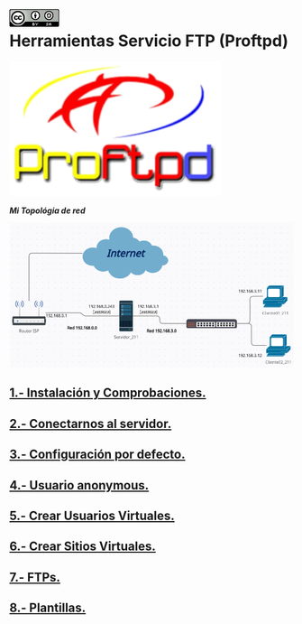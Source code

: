 <img src="./imagenes/MI-LICENCIA88x31.png" style="float: left; margin-right: 10px;" />

# Herramientas Servicio FTP (Proftpd)
![logo apache](/imagenes/ProftpdLogo.png)

***Mi Topológia de red***

![red](/imagenes/red.png)

## [1.- Instalación y Comprobaciones.](./proftpd/instalacionYComprobaciones)
## [2.- Conectarnos al servidor.](./proftpd/conectarnosServidor)
## [3.- Configuración por defecto.](./proftpd/confDefecto)
## [4.- Usuario anonymous.](./proftpd/anonymous)
## [5.- Crear Usuarios Virtuales.](./proftpd/usuariosVirtuales)
## [6.- Crear Sitios Virtuales.](./proftpd/sitiosVirtuales)
## [7.- FTPs.](./proftpd/ftps)
## [8.- Plantillas.](./plantillas)
